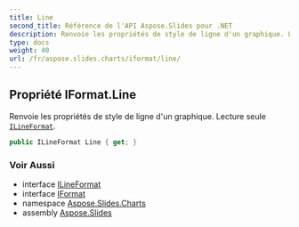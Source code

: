 ```yaml
---
title: Line
second_title: Référence de l'API Aspose.Slides pour .NET
description: Renvoie les propriétés de style de ligne d'un graphique. Lecture seule ILineFormat aspose.slides/ilineformat.
type: docs
weight: 40
url: /fr/aspose.slides.charts/iformat/line/
---
```


## Propriété IFormat.Line

Renvoie les propriétés de style de ligne d'un graphique. Lecture seule [`ILineFormat`](../../../aspose.slides/ilineformat).

```csharp
public ILineFormat Line { get; }
```

### Voir Aussi

* interface [ILineFormat](../../../aspose.slides/ilineformat)
* interface [IFormat](../../iformat)
* namespace [Aspose.Slides.Charts](../../iformat)
* assembly [Aspose.Slides](../../../)

<!-- NE PAS MODIFIER : généré par xmldocmd pour Aspose.Slides.dll -->